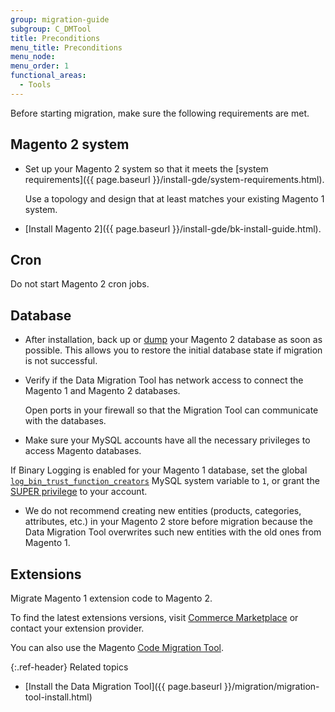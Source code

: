 ```yaml
---
group: migration-guide
subgroup: C_DMTool
title: Preconditions
menu_title: Preconditions
menu_node:
menu_order: 1
functional_areas:
  - Tools
---
```


Before starting migration, make sure the following requirements are met.

## Magento 2 system

*  Set up your Magento 2 system so that it meets the [system requirements]({{ page.baseurl }}/install-gde/system-requirements.html).

   Use a topology and design that at least matches your existing Magento 1 system.

*  [Install Magento 2]({{ page.baseurl }}/install-gde/bk-install-guide.html).

## Cron

Do not start Magento 2 cron jobs.

## Database

*  After installation, back up or [dump](https://dev.mysql.com/doc/refman/5.1/en/mysqldump.html) your Magento 2 database as soon as possible. This allows you to restore the initial database state if migration is not successful.

*  Verify if the Data Migration Tool has network access to connect the Magento 1 and Magento 2 databases.

   Open ports in your firewall so that the Migration Tool can communicate with the databases.

*  Make sure your MySQL accounts have all the necessary privileges to access Magento databases.

  If Binary Logging is enabled for your Magento 1 database, set the global [`log_bin_trust_function_creators`](https://dev.mysql.com/doc/refman/5.7/en/server-system-variables.html#sysvar_log_bin_trust_function_creators) MySQL system variable to `1`, or grant the [SUPER privilege](https://dev.mysql.com/doc/refman/5.7/en/privileges-provided.html#priv_super) to your account.

*  We do not recommend creating new entities (products, categories, attributes, etc.) in your Magento 2 store before migration because the Data Migration Tool overwrites such new entities with the old ones from Magento 1.

## Extensions

Migrate Magento 1 extension code to Magento 2.

To find the latest extensions versions, visit [Commerce Marketplace](https://marketplace.magento.com/) or contact your extension provider.

You can also use the Magento [Code Migration Tool](https://github.com/magento/code-migration/blob/develop/README.md).

{:.ref-header}
Related topics

*  [Install the Data Migration Tool]({{ page.baseurl }}/migration/migration-tool-install.html)
